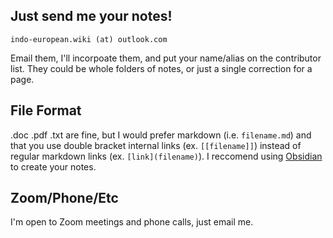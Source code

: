 ## Just send me your notes!

`indo-european.wiki (at) outlook.com`

Email them, I'll incorpoate them, and put your name/alias on the contributor list. They could be whole folders of notes, or just a single correction for a page.
 
## File Format
.doc .pdf .txt are fine,  but I would prefer markdown (i.e. `filename.md`) and that you use double bracket internal links (ex. `[[filename]]`) instead of regular markdown links (ex. `[link](filename)`).  I reccomend using [Obsidian](https://obsidian.md) to create your notes.


## Zoom/Phone/Etc
I'm open to Zoom meetings and phone calls, just email me.